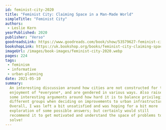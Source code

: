 ```yaml
---
id: feminist-city-2020
title: "Feminist City: Claiming Space in a Man-Made World"
simpleTitle: "Feminist City"
authors: 
 - Leslie Kern
yearPublished: 2020
publisher: "Verso"
goodreadsLink: https://www.goodreads.com/book/show/53579627-feminist-city
bookshopLink: https://uk.bookshop.org/books/feminist-city-claiming-space-in-a-man-made-world/9781788739818
imageUrl: /images/book-images/feminist-city-2020.webp
pages: 224
tags: 
 - feminism 
 - informative 
 - urban-planning
date: 2021-05-10
summary: 
  An interesting discussion around how cities are not constructed for the
  enjoyment of *everyone*, and are gendered in various ways. Also raises
  some interesting arguments around how hard it is to balance privileging
  different groups when deciding on improvements to urban infrastructure.
  Overall, I was left a bit unsatisfied and was hoping for a bit more
  exploration of some possible answers; but certainly would still
  recommend it to get motivated and understand the space of problems to
  solve!
---
```


